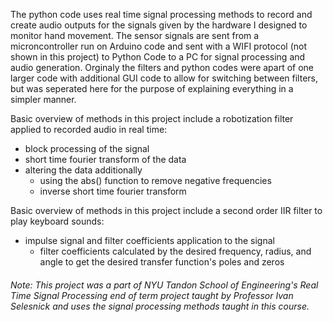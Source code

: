 The python code uses real time signal processing methods to record and create audio outputs for the signals given by the hardware I designed to monitor hand movement. The sensor signals are sent from a microncontroller run on Arduino code and sent with a WIFI protocol (not shown in this project) to Python Code to a PC for signal processing and audio generation. Orginaly the filters and python codes were apart of one larger code with additional GUI code to allow for switching between filters, but was seperated here for the purpose of explaining everything in a simpler manner.


Basic overview of methods in this project include a robotization filter applied to recorded audio in real time:
  * block processing of the signal
  * short time fourier transform of the data 
  * altering the data additionally 
     * using the abs() function to remove negative frequencies
     * inverse short time fourier transform
   
Basic overview of methods in this project include a second order IIR filter to play keyboard sounds:
  * impulse signal and filter coefficients application to the signal
     * filter coefficients calculated by the desired frequency, radius, and angle to get the desired transfer function's poles and zeros

###### Note: This project was a part of NYU Tandon School of Engineering's Real Time Signal Processing end of term project taught by Professor Ivan Selesnick and uses the signal processing methods taught in this course.
